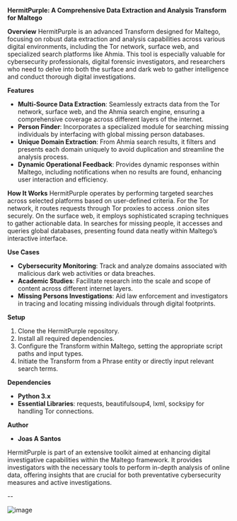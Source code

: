 **HermitPurple: A Comprehensive Data Extraction and Analysis Transform for Maltego**

**Overview**
HermitPurple is an advanced Transform designed for Maltego, focusing on robust data extraction and analysis capabilities across various digital environments, including the Tor network, surface web, and specialized search platforms like Ahmia. This tool is especially valuable for cybersecurity professionals, digital forensic investigators, and researchers who need to delve into both the surface and dark web to gather intelligence and conduct thorough digital investigations.

**Features**
- **Multi-Source Data Extraction**: Seamlessly extracts data from the Tor network, surface web, and the Ahmia search engine, ensuring a comprehensive coverage across different layers of the internet.
- **Person Finder**: Incorporates a specialized module for searching missing individuals by interfacing with global missing person databases.
- **Unique Domain Extraction**: From Ahmia search results, it filters and presents each domain uniquely to avoid duplication and streamline the analysis process.
- **Dynamic Operational Feedback**: Provides dynamic responses within Maltego, including notifications when no results are found, enhancing user interaction and efficiency.

**How It Works**
HermitPurple operates by performing targeted searches across selected platforms based on user-defined criteria. For the Tor network, it routes requests through Tor proxies to access .onion sites securely. On the surface web, it employs sophisticated scraping techniques to gather actionable data. In searches for missing people, it accesses and queries global databases, presenting found data neatly within Maltego’s interactive interface.

**Use Cases**
- **Cybersecurity Monitoring**: Track and analyze domains associated with malicious dark web activities or data breaches.
- **Academic Studies**: Facilitate research into the scale and scope of content across different internet layers.
- **Missing Persons Investigations**: Aid law enforcement and investigators in tracing and locating missing individuals through digital footprints.

**Setup**
1. Clone the HermitPurple repository.
2. Install all required dependencies.
3. Configure the Transform within Maltego, setting the appropriate script paths and input types.
4. Initiate the Transform from a Phrase entity or directly input relevant search terms.

**Dependencies**
- **Python 3.x**
- **Essential Libraries**: requests, beautifulsoup4, lxml, socksipy for handling Tor connections.

**Author**
- **Joas A Santos**

HermitPurple is part of an extensive toolkit aimed at enhancing digital investigative capabilities within the Maltego framework. It provides investigators with the necessary tools to perform in-depth analysis of online data, offering insights that are crucial for both preventative cybersecurity measures and active investigations.

--

![image](https://github.com/CyberSecurityUP/HermitPurple-Maltegoce/assets/34966120/d0a3fdbc-6f85-4669-9fe2-c924a81223e7)
